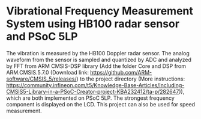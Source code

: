 # Vibrational Frequency Measurement System using HB100 radar sensor and PSoC 5LP
The vibration is measured by the HB100 Doppler radar sensor. The analog waveform from the sensor is sampled and quantized by ADC and analyzed by FFT from ARM CMSIS-DSP library (Add the folder Core and DSP from ARM.CMSIS.5.7.0 (Download link: https://github.com/ARM-software/CMSIS_5/releases/) to the project directory (More instructions: https://community.infineon.com/t5/Knowledge-Base-Articles/Including-CMSIS5-Library-in-a-PSoC-Creator-project-KBA232412/ta-p/282647)), which are both implemented on PSoC 5LP. The strongest frequency component is displayed on the LCD. This project can also be used for speed measurement.
